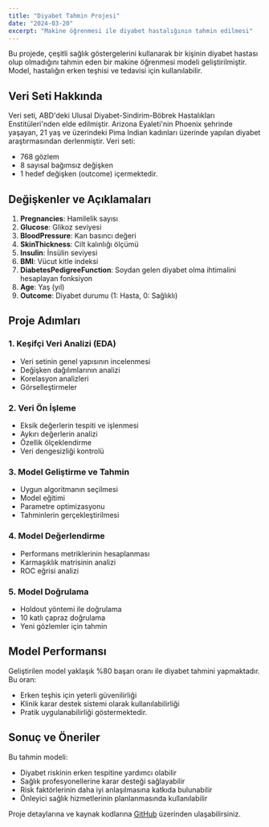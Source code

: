 ```yaml
---
title: "Diyabet Tahmin Projesi"
date: "2024-03-20"
excerpt: "Makine öğrenmesi ile diyabet hastalığının tahmin edilmesi"
---
```


Bu projede, çeşitli sağlık göstergelerini kullanarak bir kişinin diyabet hastası olup olmadığını tahmin eden bir makine öğrenmesi modeli geliştirilmiştir. Model, hastalığın erken teşhisi ve tedavisi için kullanılabilir.

## Veri Seti Hakkında

Veri seti, ABD'deki Ulusal Diyabet-Sindirim-Böbrek Hastalıkları Enstitüleri'nden elde edilmiştir. Arizona Eyaleti'nin Phoenix şehrinde yaşayan, 21 yaş ve üzerindeki Pima Indian kadınları üzerinde yapılan diyabet araştırmasından derlenmiştir. Veri seti:
- 768 gözlem
- 8 sayısal bağımsız değişken
- 1 hedef değişken (outcome)
içermektedir.

## Değişkenler ve Açıklamaları

1. **Pregnancies**: Hamilelik sayısı
2. **Glucose**: Glikoz seviyesi
3. **BloodPressure**: Kan basıncı değeri
4. **SkinThickness**: Cilt kalınlığı ölçümü
5. **Insulin**: İnsülin seviyesi
6. **BMI**: Vücut kitle indeksi
7. **DiabetesPedigreeFunction**: Soydan gelen diyabet olma ihtimalini hesaplayan fonksiyon
8. **Age**: Yaş (yıl)
9. **Outcome**: Diyabet durumu (1: Hasta, 0: Sağlıklı)

## Proje Adımları

### 1. Keşifçi Veri Analizi (EDA)
- Veri setinin genel yapısının incelenmesi
- Değişken dağılımlarının analizi
- Korelasyon analizleri
- Görselleştirmeler

### 2. Veri Ön İşleme
- Eksik değerlerin tespiti ve işlenmesi
- Aykırı değerlerin analizi
- Özellik ölçeklendirme
- Veri dengesizliği kontrolü

### 3. Model Geliştirme ve Tahmin
- Uygun algoritmanın seçilmesi
- Model eğitimi
- Parametre optimizasyonu
- Tahminlerin gerçekleştirilmesi

### 4. Model Değerlendirme
- Performans metriklerinin hesaplanması
- Karmaşıklık matrisinin analizi
- ROC eğrisi analizi

### 5. Model Doğrulama
- Holdout yöntemi ile doğrulama
- 10 katlı çapraz doğrulama
- Yeni gözlemler için tahmin

## Model Performansı

Geliştirilen model yaklaşık %80 başarı oranı ile diyabet tahmini yapmaktadır. Bu oran:
- Erken teşhis için yeterli güvenilirliği
- Klinik karar destek sistemi olarak kullanılabilirliği
- Pratik uygulanabilirliği
göstermektedir.

## Sonuç ve Öneriler

Bu tahmin modeli:
- Diyabet riskinin erken tespitine yardımcı olabilir
- Sağlık profesyonellerine karar desteği sağlayabilir
- Risk faktörlerinin daha iyi anlaşılmasına katkıda bulunabilir
- Önleyici sağlık hizmetlerinin planlanmasında kullanılabilir

Proje detaylarına ve kaynak kodlarına [GitHub](https://github.com/melisacevik/Machine-Learning/blob/master/logistic_regression.py) üzerinden ulaşabilirsiniz. 